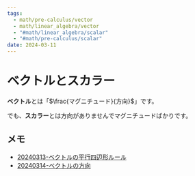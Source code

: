 ```yaml
---
tags:
  - math/pre-calculus/vector
  - math/linear_algebra/vector
  - "#math/linear_algebra/scalar"
  - "#math/pre-calculus/scalar"
date: 2024-03-11
---
```


# ベクトルとスカラー

**ベクトル**とは「$\frac{マグニチュード}{方向}$」です。

でも、**スカラー**とは方向がありませんでマグニチュードばかりです。

## メモ

- [20240313-ベクトルの平行四辺形ルール](20240313-ベクトルの平行四辺形ルール.md)
- [20240314-ベクトルの方向](20240314-ベクトルの方向.md)